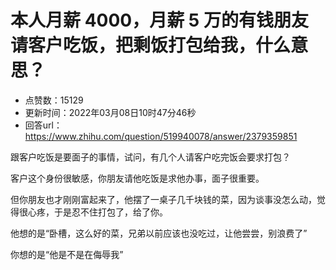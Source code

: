 # 本人月薪 4000，月薪 5 万的有钱朋友请客户吃饭，把剩饭打包给我，什么意思？
- 点赞数：15129
- 更新时间：2022年03月08日10时47分46秒
- 回答url：https://www.zhihu.com/question/519940078/answer/2379359851
<body>
 <p data-pid="JIcsQiYt">跟客户吃饭是要面子的事情，试问，有几个人请客户吃完饭会要求打包？</p>
 <p data-pid="UxS11D-8">客户这个身份很敏感，你朋友请他吃饭是求他办事，面子很重要。</p>
 <p data-pid="CAEVzJvW">但你朋友也才刚刚富起来了，他摆了一桌子几千块钱的菜，因为谈事没怎么动，觉得很心疼，于是忍不住打包了，给了你。</p>
 <p data-pid="vX-Yi2d_">他想的是“卧槽，这么好的菜，兄弟以前应该也没吃过，让他尝尝，别浪费了”</p>
 <p data-pid="Hq5AqRKm">你想的是“他是不是在侮辱我”</p>
</body>
